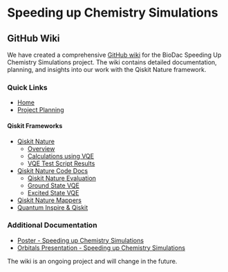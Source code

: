 # Speeding up Chemistry Simulations

## GitHub Wiki

We have created a comprehensive [GitHub wiki](https://github.com/BenjaminBurghouwt/BioDac-speeding-up-chemistry-simulations/wiki) for the BioDac Speeding Up Chemistry Simulations project. The wiki contains detailed documentation, planning, and insights into our work with the Qiskit Nature framework.

### Quick Links

- [Home](https://github.com/BenjaminBurghouwt/BioDac-speeding-up-chemistry-simulations/wiki/home)
- [Project Planning](https://github.com/BenjaminBurghouwt/BioDac-speeding-up-chemistry-simulations/wiki/Project-Planning)

#### Qiskit Frameworks
- [Qiskit Nature](https://github.com/BenjaminBurghouwt/BioDac-speeding-up-chemistry-simulations/wiki/qiskit-nature)
  - [Overview](https://github.com/BenjaminBurghouwt/BioDac-speeding-up-chemistry-simulations/wiki/qiskit-nature#overview)
  - [Calculations using VQE](https://github.com/BenjaminBurghouwt/BioDac-speeding-up-chemistry-simulations/wiki/qiskit-nature#state-energy-calculations-using-vqe)
  - [VQE Test Script Results](https://github.com/BenjaminBurghouwt/BioDac-speeding-up-chemistry-simulations/wiki/qiskit-nature#vqe-test-script-results)
- [Qiskit Nature Code Docs](https://github.com/BenjaminBurghouwt/BioDac-speeding-up-chemistry-simulations/wiki/Qiskit-Nature-Code-Docs)
  - [Qiskit Nature Evaluation](https://github.com/BenjaminBurghouwt/BioDac-speeding-up-chemistry-simulations/wiki/Qiskit-Nature-Code-Docs#qiskit-nature-evaluation-script)
  - [Ground State VQE](https://github.com/BenjaminBurghouwt/BioDac-speeding-up-chemistry-simulations/wiki/Qiskit-Nature-Code-Docs#ground-state-vqe-calculations)
  - [Excited State VQE](https://github.com/BenjaminBurghouwt/BioDac-speeding-up-chemistry-simulations/wiki/Qiskit-Nature-Code-Docs#excited-state-vqe-calculations)
- [Qiskit Nature Mappers](https://github.com/BenjaminBurghouwt/BioDac-speeding-up-chemistry-simulations/wiki/Qiskit-Nature-Mapper-Optimization)
- [Quantum Inspire & Qiskit](https://github.com/BenjaminBurghouwt/BioDac-speeding-up-chemistry-simulations/wiki/quantum-inspire-with-qiskit)

### Additional Documentation

- [Poster - Speeding up Chemistry Simulations](docs/Poster_-_Speeding_up_Chemistry_Simulations.pdf)
- [Orbitals Presentation - Speeding up Chemistry Simulations](docs/Orbitals_-_Speeding_up_Chemistry_Simulations.pdf)

The wiki is an ongoing project and will change in the future.